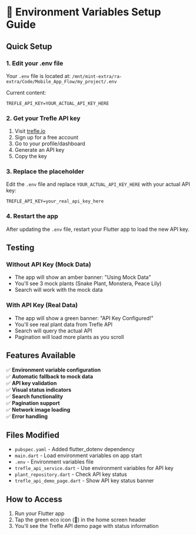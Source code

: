 # 🌱 Environment Variables Setup Guide

## Quick Setup

### 1. Edit your .env file

Your `.env` file is located at: `/mnt/mint-extra/ra-extra/Code/Mobile_App_Flow/my_project/.env`

Current content:

```
TREFLE_API_KEY=YOUR_ACTUAL_API_KEY_HERE
```

### 2. Get your Trefle API key

1. Visit [trefle.io](https://trefle.io/)
2. Sign up for a free account
3. Go to your profile/dashboard
4. Generate an API key
5. Copy the key

### 3. Replace the placeholder

Edit the `.env` file and replace `YOUR_ACTUAL_API_KEY_HERE` with your actual API key:

```
TREFLE_API_KEY=your_real_api_key_here
```

### 4. Restart the app

After updating the `.env` file, restart your Flutter app to load the new API key.

## Testing

### Without API Key (Mock Data)

- The app will show an amber banner: "Using Mock Data"
- You'll see 3 mock plants (Snake Plant, Monstera, Peace Lily)
- Search will work with the mock data

### With API Key (Real Data)

- The app will show a green banner: "API Key Configured!"
- You'll see real plant data from Trefle API
- Search will query the actual API
- Pagination will load more plants as you scroll

## Features Available

✅ **Environment variable configuration**  
✅ **Automatic fallback to mock data**  
✅ **API key validation**  
✅ **Visual status indicators**  
✅ **Search functionality**  
✅ **Pagination support**  
✅ **Network image loading**  
✅ **Error handling**

## Files Modified

- `pubspec.yaml` - Added flutter_dotenv dependency
- `main.dart` - Load environment variables on app start
- `.env` - Environment variables file
- `trefle_api_service.dart` - Use environment variables for API key
- `plant_repository.dart` - Check API key status
- `trefle_api_demo_page.dart` - Show API key status banner

## How to Access

1. Run your Flutter app
2. Tap the green eco icon (🌿) in the home screen header
3. You'll see the Trefle API demo page with status information
